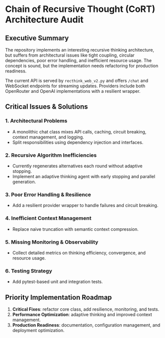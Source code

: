 # Chain of Recursive Thought (CoRT) Architecture Audit

## Executive Summary

The repository implements an interesting recursive thinking architecture, but suffers from architectural issues like tight coupling, circular dependencies, poor error handling, and inefficient resource usage. The concept is sound, but the implementation needs refactoring for production readiness.

The current API is served by `recthink_web_v2.py` and offers `/chat` and WebSocket endpoints for streaming updates. Providers include both OpenRouter and OpenAI implementations with a resilient wrapper.

## Critical Issues & Solutions

### 1. Architectural Problems
- A monolithic chat class mixes API calls, caching, circuit breaking, context management, and logging.
- Split responsibilities using dependency injection and interfaces.

### 2. Recursive Algorithm Inefficiencies
- Currently regenerates alternatives each round without adaptive stopping.
- Implement an adaptive thinking agent with early stopping and parallel generation.

### 3. Poor Error Handling & Resilience
- Add a resilient provider wrapper to handle failures and circuit breaking.

### 4. Inefficient Context Management
- Replace naive truncation with semantic context compression.

### 5. Missing Monitoring & Observability
- Collect detailed metrics on thinking efficiency, convergence, and resource usage.

### 6. Testing Strategy
- Add pytest-based unit and integration tests.

## Priority Implementation Roadmap

1. **Critical Fixes**: refactor core class, add resilience, monitoring, and tests.
2. **Performance Optimization**: adaptive thinking and improved context management.
3. **Production Readiness**: documentation, configuration management, and deployment optimization.


